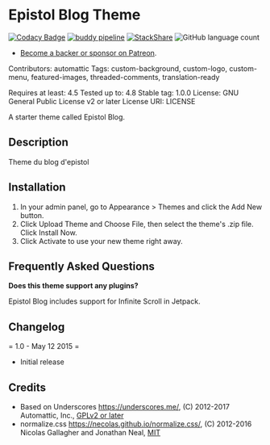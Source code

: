 # Epistol Blog Theme

[![Codacy Badge](https://api.codacy.com/project/badge/Grade/3e8c158dc6c04cdf9d3a0f5a735ecc2d)](https://app.codacy.com/app/Epistol/EpiBlog-WP-Theme?utm_source=github.com&utm_medium=referral&utm_content=Epistol/EpiBlog-WP-Theme&utm_campaign=Badge_Grade_Dashboard)
[![buddy pipeline](https://app.buddy.works/mika63270/epiblog-wp-theme/pipelines/pipeline/173400/badge.svg?token=d02226089a67405b2a29f55e7e384aa69393f0f910a4d148a217b72c7272a564 "buddy pipeline")](https://app.buddy.works/mika63270/epiblog-wp-theme/pipelines/pipeline/173400) [![StackShare](https://img.shields.io/badge/tech-stack-0690fa.svg?style=flat)](https://stackshare.io/Epistol/epistol) ![GitHub language count](https://img.shields.io/github/languages/count/Epistol/EpiBlog-WP-Theme.svg)

- [Become a backer or sponsor on Patreon](https://www.patreon.com/epistol).

Contributors: automattic
Tags: custom-background, custom-logo, custom-menu, featured-images, threaded-comments, translation-ready

Requires at least: 4.5
Tested up to: 4.8
Stable tag: 1.0.0
License: GNU General Public License v2 or later
License URI: LICENSE

A starter theme called Epistol Blog.

##  Description 

Theme du blog d\'epistol

## Installation 

1. In your admin panel, go to Appearance > Themes and click the Add New button.
2. Click Upload Theme and Choose File, then select the theme's .zip file. Click Install Now.
3. Click Activate to use your new theme right away.

##  Frequently Asked Questions 

 **Does this theme support any plugins?** 

Epistol Blog includes support for Infinite Scroll in Jetpack.

## Changelog 

= 1.0 - May 12 2015 =
* Initial release

## Credits

* Based on Underscores https://underscores.me/, (C) 2012-2017 Automattic, Inc., [GPLv2 or later](https://www.gnu.org/licenses/gpl-2.0.html)
* normalize.css https://necolas.github.io/normalize.css/, (C) 2012-2016 Nicolas Gallagher and Jonathan Neal, [MIT](https://opensource.org/licenses/MIT)
